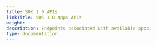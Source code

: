 ```yaml
---
title: SDK 1.0 APIs
linkTitle: SDK 1.0 Apps APIs
weight: 
description: Endpoints associated with available apps.
type: documentation
---
```

